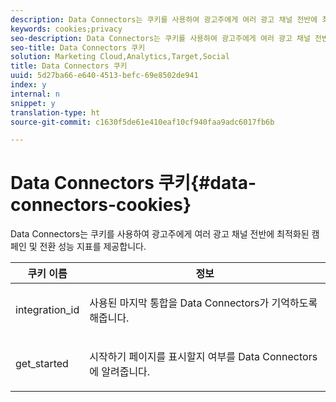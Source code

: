 ```yaml
---
description: Data Connectors는 쿠키를 사용하여 광고주에게 여러 광고 채널 전반에 최적화된 캠페인 및 전환 성능 지표를 제공합니다.
keywords: cookies;privacy
seo-description: Data Connectors는 쿠키를 사용하여 광고주에게 여러 광고 채널 전반에 최적화된 캠페인 및 전환 성능 지표를 제공합니다.
seo-title: Data Connectors 쿠키
solution: Marketing Cloud,Analytics,Target,Social
title: Data Connectors 쿠키
uuid: 5d27ba66-e640-4513-befc-69e8502de941
index: y
internal: n
snippet: y
translation-type: ht
source-git-commit: c1630f5de61e410eaf10cf940faa9adc6017fb6b

---
```



# Data Connectors 쿠키{#data-connectors-cookies}

Data Connectors는 쿠키를 사용하여 광고주에게 여러 광고 채널 전반에 최적화된 캠페인 및 전환 성능 지표를 제공합니다.

<table id="table_54B402C6E19C4A70B1E27BC9DFF776EB"> 
 <thead> 
  <tr> 
   <th colname="col1" class="entry"> 쿠키 이름 </th> 
   <th colname="col2" class="entry"> 정보 </th> 
  </tr> 
 </thead>
 <tbody> 
  <tr> 
   <td colname="col1"> <p>integration_id </p> </td> 
   <td colname="col2"> <p>사용된 마지막 통합을 Data Connectors가 기억하도록 해줍니다. </p> </td> 
  </tr> 
  <tr> 
   <td colname="col1"> <p>get_started </p> </td> 
   <td colname="col2"> <p><span class="wintitle">시작하기</span> 페이지를 표시할지 여부를 Data Connectors에 알려줍니다. </p> </td> 
  </tr> 
 </tbody> 
</table>

